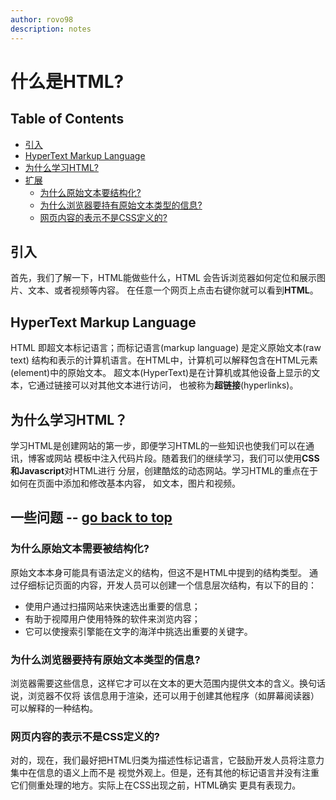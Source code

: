 ```yaml
---
author: rovo98
description: notes
---
```


# 什么是HTML?

## Table of Contents

- [引入](https://github.rovo98/learn-html-from0/blob/master/notes/introduction/what-is-html.md#引入)
- [HyperText Markup Language](https://github.rovo98/learn-html-from0/blob/master/notes/introduction/what-is-html.md#hypertext-markup-language)
- [为什么学习HTML?](https://github.rovo98/learn-html-from0/blob/master/notes/introduction/what-is-html.md#为什么学习HTML-?)
- [扩展](https://github.rovo98/learn-html-from0/blob/master/notes/introduction/what-is-html.md#扩展----go-back-to-top)
    - [为什么原始文本要结构化?](https://github.rovo98/learn-html-from0/blob/master/notes/introduction/what-is-html.md#为什么原始文本要结构化-?)
    - [为什么浏览器要持有原始文本类型的信息?](https://github.rovo98/learn-html-from0/blob/master/notes/introduction/what-is-html.md#为什么浏览器要持有原始文本类型的信息-?)
    - [网页内容的表示不是CSS定义的?](https://github.rovo98/learn-html-from0/blob/master/notes/introduction/what-is-html.md#网页内容的表示不是CSS定义的-？)

## 引入

首先，我们了解一下，HTML能做些什么，HTML 会告诉浏览器如何定位和展示图片、文本、或者视频等内容。
在任意一个网页上点击右键你就可以看到**HTML**。

## HyperText Markup Language

HTML 即超文本标记语言；而标记语言(markup language) 是定义原始文本(raw text)
结构和表示的计算机语言。在HTML中，计算机可以解释包含在HTML元素(element)中的原始文本。
超文本(HyperText)是在计算机或其他设备上显示的文本，它通过链接可以对其他文本进行访问，
也被称为**超链接**(hyperlinks)。

## 为什么学习HTML？

学习HTML是创建网站的第一步，即便学习HTML的一些知识也使我们可以在通讯，博客或网站
模板中注入代码片段。随着我们的继续学习，我们可以使用**CSS和Javascript**对HTML进行
分层，创建酷炫的动态网站。学习HTML的重点在于如何在页面中添加和修改基本内容，
如文本，图片和视频。

## 一些问题 -- [go back to top](https://github.rovo98/learn-html-from0/blob/master/notes/introduction/what-is-html.md#什么是HTML-?)

### 为什么原始文本需要被结构化?

原始文本本身可能具有语法定义的结构，但这不是HTML中提到的结构类型。
通过仔细标记页面的内容，开发人员可以创建一个信息层次结构，有以下的目的：

- 使用户通过扫描网站来快速选出重要的信息；
- 有助于视障用户使用特殊的软件来浏览内容；
- 它可以使搜索引擎能在文字的海洋中挑选出重要的关键字。

### 为什么浏览器要持有原始文本类型的信息?

浏览器需要这些信息，这样它才可以在文本的更大范围内提供文本的含义。换句话说，浏览器不仅将
该信息用于渲染，还可以用于创建其他程序（如屏幕阅读器）可以解释的一种结构。

### 网页内容的表示不是CSS定义的?

对的，现在，我们最好把HTML归类为描述性标记语言，它鼓励开发人员将注意力集中在信息的语义上而不是
视觉外观上。但是，还有其他的标记语言并没有注重它们侧重处理的地方。实际上在CSS出现之前，HTML确实
更具有表现力。



